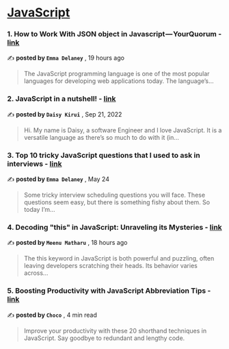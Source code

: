 
<h1><a href=https://medium.com/tag/javascript-development/recommended target="_blank" rel="noopener noreferrer">JavaScript</a></h1>
<h3>1. How to Work With JSON object in Javascript — YourQuorum - <a href=https://medium.com/@emma-delaney/how-to-work-with-json-object-in-javascript-yourquorum-631e9cef4254?source=tag_recommended_feed---------0-84----------javascript_development----------76af805d_b652_4d6a_9a46_8fa95b449f86------- target="_blank" rel="noopener noreferrer">link</a></h3>

✍️ **posted by `Emma Delaney`** <date> , 19 hours ago</date>

<blockquote>The JavaScript programming language is one of the most popular languages ​​for developing web applications today. The language’s…</blockquote>

<h3>2. JavaScript in a nutshell! - <a href=https://medium.com/@daisykirui/javascript-in-a-nutshell-669dab5b6e78?source=tag_recommended_feed---------1-107----------javascript_development----------76af805d_b652_4d6a_9a46_8fa95b449f86------- target="_blank" rel="noopener noreferrer">link</a></h3>

✍️ **posted by `Daisy Kirui`** <date> , Sep 21, 2022</date>

<blockquote>Hi. My name is Daisy, a software Engineer and I love JavaScript. It is a versatile language as there’s so much to do with it (in…</blockquote>

<h3>3. Top 10 tricky JavaScript questions that I used to ask in interviews - <a href=https://medium.com/@emma-delaney/top-10-tricky-javascript-questions-that-i-used-to-ask-in-interviews-2cb3912271a9?source=tag_recommended_feed---------2-85----------javascript_development----------76af805d_b652_4d6a_9a46_8fa95b449f86------- target="_blank" rel="noopener noreferrer">link</a></h3>

✍️ **posted by `Emma Delaney`** <date> , May 24</date>

<blockquote>Some tricky interview scheduling questions you will face. These questions seem easy, but there is something fishy about them. So today I’m…</blockquote>

<h3>4. Decoding "this" in JavaScript: Unraveling its Mysteries - <a href=https://medium.com/@meenumatharu/decoding-this-in-javascript-unraveling-its-mysteries-0c1d10a1bc44?source=tag_recommended_feed---------3-84----------javascript_development----------76af805d_b652_4d6a_9a46_8fa95b449f86------- target="_blank" rel="noopener noreferrer">link</a></h3>

✍️ **posted by `Meenu Matharu`** <date> , 18 hours ago</date>

<blockquote>The this keyword in JavaScript is both powerful and puzzling, often leaving developers scratching their heads. Its behavior varies across…</blockquote>

<h3>5. Boosting Productivity with JavaScript Abbreviation Tips - <a href=https://medium.com/@Choco23/boosting-productivity-with-javascript-abbreviation-tips-f2f94e00b649?source=tag_recommended_feed---------4-85----------javascript_development----------76af805d_b652_4d6a_9a46_8fa95b449f86------- target="_blank" rel="noopener noreferrer">link</a></h3>

✍️ **posted by `Choco`** <date> , 4 min read</date>

<blockquote>Improve your productivity with these 20 shorthand techniques in JavaScript. Say goodbye to redundant and lengthy code.</blockquote>


